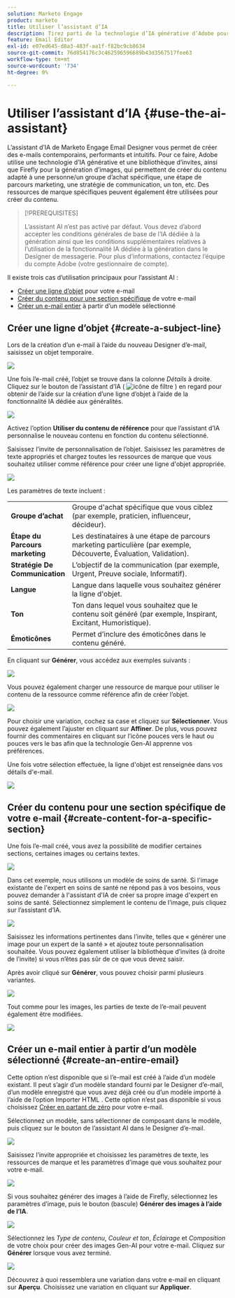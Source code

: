 ```yaml
---
solution: Marketo Engage
product: marketo
title: Utiliser l’assistant d’IA
description: Tirez parti de la technologie d’IA générative d’Adobe pour ajouter du texte et/ou des images utiles à vos e-mails.
feature: Email Editor
exl-id: e07ed645-d8a3-483f-aa1f-f82bc9cb8634
source-git-commit: 76d854176c3c462596596689b43d3567517fee63
workflow-type: tm+mt
source-wordcount: '734'
ht-degree: 0%

---
```


# Utiliser l’assistant d’IA {#use-the-ai-assistant}

L’assistant d’IA de Marketo Engage Email Designer vous permet de créer des e-mails contemporains, performants et intuitifs. Pour ce faire, Adobe utilise une technologie d’IA générative et une bibliothèque d’invites, ainsi que Firefly pour la génération d’images, qui permettent de créer du contenu adapté à une personne/un groupe d’achat spécifique, une étape de parcours marketing, une stratégie de communication, un ton, etc. Des ressources de marque spécifiques peuvent également être utilisées pour créer du contenu.

>[!PREREQUISITES]
>
>L’assistant AI n’est pas activé par défaut. Vous devez d’abord accepter les conditions générales de base de l’IA dédiée à la génération ainsi que les conditions supplémentaires relatives à l’utilisation de la fonctionnalité IA dédiée à la génération dans le Designer de messagerie. Pour plus d’informations, contactez l’équipe du compte Adobe (votre gestionnaire de compte).

Il existe trois cas d’utilisation principaux pour l’assistant AI :

* [Créer une ligne d’objet](#create-a-subject-line) pour votre e-mail
* [Créer du contenu pour une section spécifique](#create-content-for-a-specific-section) de votre e-mail
* [Créer un e-mail entier](#create-an-entire-email) à partir d’un modèle sélectionné

## Créer une ligne d’objet {#create-a-subject-line}

Lors de la création d’un e-mail à l’aide du nouveau Designer d’e-mail, saisissez un objet temporaire.

![](assets/use-the-ai-assistant-1.png)

Une fois l’e-mail créé, l’objet se trouve dans la colonne _Détails_ à droite. Cliquez sur le bouton de l’assistant d’IA ( ![icône de filtre](assets/icon-ai-assistant.png) ) en regard pour obtenir de l’aide sur la création d’une ligne d’objet à l’aide de la fonctionnalité IA dédiée aux généralités.

![](assets/use-the-ai-assistant-2.png)

Activez l’option **Utiliser du contenu de référence** pour que l’assistant d’IA personnalise le nouveau contenu en fonction du contenu sélectionné.

Saisissez l’invite de personnalisation de l’objet. Saisissez les paramètres de texte appropriés et chargez toutes les ressources de marque que vous souhaitez utiliser comme référence pour créer une ligne d&#39;objet appropriée.

![](assets/use-the-ai-assistant-3.png)

Les paramètres de texte incluent :

<table><tbody>
  <tr>
    <td style="width:25%"><b>Groupe d’achat</b></td>
    <td>Groupe d'achat spécifique que vous ciblez (par exemple, praticien, influenceur, décideur).</td>
  </tr>
  <tr>
    <td style="width:25%"><b>Étape du Parcours marketing</b></td>
    <td>Les destinataires à une étape de parcours marketing particulière (par exemple, Découverte, Évaluation, Validation).</td>
  </tr>
  <tr>
    <td style="width:25%"><b>Stratégie De Communication</b></td>
    <td>L’objectif de la communication (par exemple, Urgent, Preuve sociale, Informatif).</td>
  </tr>
  <tr>
    <td style="width:25%"><b>Langue</b></td>
    <td>Langue dans laquelle vous souhaitez générer la ligne d'objet.</td>
  </tr>
  <tr>
    <td style="width:25%"><b>Ton</b></td>
    <td>Ton dans lequel vous souhaitez que le contenu soit généré (par exemple, Inspirant, Excitant, Humoristique).</td>
  </tr>
  <tr>
    <td style="width:25%"><b>Émoticônes</b></td>
    <td>Permet d’inclure des émoticônes dans le contenu généré.</td>
  </tr>
</tbody>
</table>

En cliquant sur **Générer**, vous accédez aux exemples suivants :

![](assets/use-the-ai-assistant-4.png)

Vous pouvez également charger une ressource de marque pour utiliser le contenu de la ressource comme référence afin de créer l’objet.

![](assets/use-the-ai-assistant-5.png)

Pour choisir une variation, cochez sa case et cliquez sur **Sélectionner**. Vous pouvez également l’ajuster en cliquant sur **Affiner**. De plus, vous pouvez fournir des commentaires en cliquant sur l’icône pouces vers le haut ou pouces vers le bas afin que la technologie Gen-AI apprenne vos préférences.

Une fois votre sélection effectuée, la ligne d&#39;objet est renseignée dans vos détails d&#39;e-mail.

![](assets/use-the-ai-assistant-6.png)

## Créer du contenu pour une section spécifique de votre e-mail {#create-content-for-a-specific-section}

Une fois l’e-mail créé, vous avez la possibilité de modifier certaines sections, certaines images ou certains textes.

![](assets/use-the-ai-assistant-7.png)

Dans cet exemple, nous utilisons un modèle de soins de santé. Si l&#39;image existante de l&#39;expert en soins de santé ne répond pas à vos besoins, vous pouvez demander à l&#39;assistant d&#39;IA de créer sa propre image d&#39;expert en soins de santé. Sélectionnez simplement le contenu de l’image, puis cliquez sur l’assistant d’IA.

![](assets/use-the-ai-assistant-8.png)

Saisissez les informations pertinentes dans l’invite, telles que « générer une image pour un expert de la santé » et ajoutez toute personnalisation souhaitée. Vous pouvez également utiliser la bibliothèque d’invites (à droite de l’invite) si vous n’êtes pas sûr de ce que vous devez saisir.

Après avoir cliqué sur **Générer**, vous pouvez choisir parmi plusieurs variantes.

![](assets/use-the-ai-assistant-9.png)

Tout comme pour les images, les parties de texte de l’e-mail peuvent également être modifiées.

![](assets/use-the-ai-assistant-10.png)

## Créer un e-mail entier à partir d’un modèle sélectionné {#create-an-entire-email}

Cette option n’est disponible que si l’e-mail est créé à l’aide d’un modèle existant. Il peut s’agir d’un modèle standard fourni par le Designer d’e-mail, d’un modèle enregistré que vous avez déjà créé ou d’un modèle importé à l’aide de l’option Importer HTML . Cette option n’est pas disponible si vous choisissez [Créer en partant de zéro](/help/marketo/product-docs/email-marketing/email-designer/email-authoring.md#design-from-scratch) pour votre e-mail.

Sélectionnez un modèle, sans sélectionner de composant dans le modèle, puis cliquez sur le bouton de l’assistant AI dans le Designer d’e-mail.

![](assets/use-the-ai-assistant-11.png)

Saisissez l’invite appropriée et choisissez les paramètres de texte, les ressources de marque et les paramètres d’image que vous souhaitez pour votre e-mail.

![](assets/use-the-ai-assistant-12.png)

Si vous souhaitez générer des images à l’aide de Firefly, sélectionnez les paramètres d’image, puis le bouton (bascule) **Générer des images à l’aide de l’IA**.

![](assets/use-the-ai-assistant-13.png)

Sélectionnez les _Type de contenu_, _Couleur et ton_, _Éclairage_ et _Composition_ de votre choix pour créer des images Gen-AI pour votre e-mail. Cliquez sur **Générer** lorsque vous avez terminé.

![](assets/use-the-ai-assistant-14.png)

Découvrez à quoi ressemblera une variation dans votre e-mail en cliquant sur **Aperçu**. Choisissez une variation en cliquant sur **Appliquer**.

